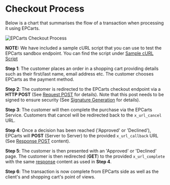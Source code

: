 # Checkout Process

Below is a chart that summarises the flow of a transaction when processing it using EPCarts.

<img src="/img/api/1.png" alt="EPCarts Checkout Process">

**NOTE:** We have included a sample cURL script that you can use to test the EPCarts sandbox endpoint. You can find the script under [Sample cURL Script](../developer_resources/sample_curl.md)

 **Step 1**: The customer places an order in a shopping cart providing details such as their first/last name, email address etc. The customer chooses EPCarts as the payment method.

 **Step 2**: The customer is redirected to the EPCarts checkout endpoint via a **HTTP POST** (See <a href="/developer_resources/api_reference/#Request">Request POST</a> for details). Note that this post needs to be signed to ensure security (See <a href="/developer_resources/signature_generation/">Signature Generation</a> for details).

 **Step 3**: The customer will then complete the purchase via the EPCarts Service. Customers that cancel will be redirected back to the <code>x_url_cancel</code> URL.

**Step 4**: Once a decision has been reached ('Approved' or 'Declined'), EPCarts will **POST** (Server to Server) to the provided <code>x_url_callback</code> URL  (See <a href="/developer_resources/api_reference/#Responses">Response POST</a> content).  

**Step 5**: The customer is then presented with an 'Approved' or 'Declined' page.  The customer is then redirected (**GET**) to the provided <code>x_url_complete</code> with the same <a href="/developer_resources/api_reference/#Responses">response</a> content as used in **Step 4**.  

 **Step 6**: The transaction is now complete from EPCarts side as well as the client's and shopping cart's point of views.

